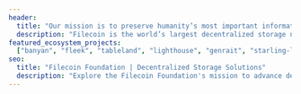 ```yaml
---
header:
  title: "Our mission is to preserve humanity’s most important information"
  description: "Filecoin is the world’s largest decentralized storage network. Filecoin Foundation facilitates governance of the Filecoin network, funds research and development projects for decentralized web technologies, and supports the growth of the Filecoin community and ecosystem."
featured_ecosystem_projects:
  ["banyan", "fleek", "tableland", "lighthouse", "genrait", "starling-lab"]
seo:
  title: "Filecoin Foundation | Decentralized Storage Solutions"
  description: "Explore the Filecoin Foundation's mission to advance decentralized storage technology. Learn about our projects, research, and community initiatives."
---
```

